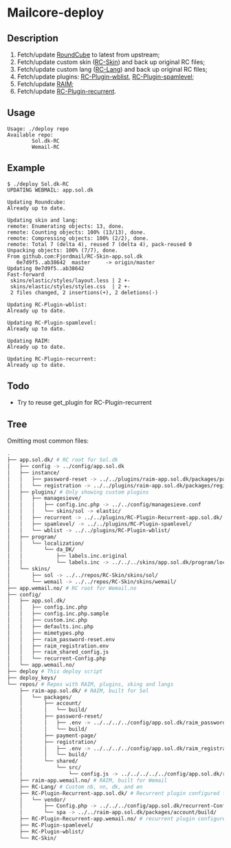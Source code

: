 # Mailcore-deploy

## Description

1. Fetch/update [RoundCube](https://github.com/roundcube/roundcubemail/releases/tag/1.4.11) to latest from upstream;
2. Fetch/update custom skin ([RC-Skin](https://github.com/Fjordmail/RC-Skin)) and back up original RC files;
2. Fetch/update custom lang ([RC-Lang](https://github.com/Fjordmail/RC-Lang)) and back up original RC files;
3. Fetch/update plugins: [RC-Plugin-wblist](https://github.com/Fjordmail/RC-Plugin-wblist), [RC-Plugin-spamlevel](https://github.com/Fjordmail/RC-Plugin-spamlevel);
4. Fetch/update [RAIM](https://github.com/Fjordmail/RAIM);
5. Fetch/update [RC-Plugin-recurrent](https://github.com/Fjordmail/RC-Plugin-recurrent).


## Usage

```console
Usage: ./deploy repo
Available repo:
        Sol.dk-RC
        Wemail-RC
```

## Example

```console
$ ./deploy Sol.dk-RC
UPDATING WEBMAIL: app.sol.dk

Updating Roundcube:
Already up to date.

Updating skin and lang:
remote: Enumerating objects: 13, done.
remote: Counting objects: 100% (13/13), done.
remote: Compressing objects: 100% (2/2), done.
remote: Total 7 (delta 4), reused 7 (delta 4), pack-reused 0
Unpacking objects: 100% (7/7), done.
From github.com:Fjordmail/RC-Skin-app.sol.dk
   0e7d9f5..ab38642  master     -> origin/master
Updating 0e7d9f5..ab38642
Fast-forward
 skins/elastic/styles/layout.less | 2 +-
 skins/elastic/styles/styles.css  | 2 +-
 2 files changed, 2 insertions(+), 2 deletions(-)

Updating RC-Plugin-wblist:
Already up to date.

Updating RC-Plugin-spamlevel:
Already up to date.

Updating RAIM:
Already up to date.

Updating RC-Plugin-recurrent:
Already up to date.
```

## Todo

* Try to reuse get_plugin for RC-Plugin-recurrent

## Tree

Omitting most common files:

```bash
.
├── app.sol.dk/ # RC root for Sol.dk
│   ├── config -> ../config/app.sol.dk
│   ├── instance/
│   │   ├── password-reset -> ../../plugins/raim-app.sol.dk/packages/password-reset/build/
│   │   └── registration -> ../../plugins/raim-app.sol.dk/packages/registration/build/
│   ├── plugins/ # Only showing custom plugins
│   │   ├── managesieve/
│   │   │   ├── config.inc.php -> ../../config/managesieve.conf
│   │   │   └── skins/sol -> elastic/
│   │   ├── recurrent -> ../../plugins/RC-Plugin-Recurrent-app.sol.dk/
│   │   ├── spamlevel/ -> ../../plugins/RC-Plugin-spamlevel/
│   │   └── wblist -> ../../plugins/RC-Plugin-wblist/
│   ├── program/
│   │   └── localization/
│   │       └── da_DK/
│   │           ├── labels.inc.original
│   │           └── labels.inc -> ../../../skins/app.sol.dk/program/localization/da_DK/labels.inc
│   └── skins/
│       ├── sol -> ../../repos/RC-Skin/skins/sol/
│       └── wemail -> ../../repos/RC-Skin/skins/wemail/
├── app.wemail.no/ # RC root for Wemail.no
├── config/
│   ├── app.sol.dk/
│   │   ├── config.inc.php
│   │   ├── config.inc.php.sample
│   │   ├── custom.inc.php
│   │   ├── defaults.inc.php
│   │   ├── mimetypes.php
│   │   ├── raim_password-reset.env
│   │   ├── raim_registration.env
│   │   ├── raim_shared_config.js
│   │   └── recurrent-Config.php
│   └── app.wemail.no/
├── deploy # This deploy script
├── deploy_keys/
└── repos/ # Repos with RAIM, plugins, sking and langs
    ├── raim-app.sol.dk/ # RAIM, built for Sol
    │   └── packages/
    │       ├── account/
    │       │   └── build/
    │       ├── password-reset/
    │       │   ├── .env -> ../../../../config/app.sol.dk/raim_password-reset.env
    │       │   └── build/
    │       ├── payment-page/
    │       ├── registration/
    │       │   ├── .env -> ../../../../config/app.sol.dk/raim_registration.env
    │       │   └── build/
    │       └── shared/
    │           └── src/
    │               └── config.js -> ../../../../../config/app.sol.dk/raim_shared_config.js
    ├── raim-app.wemail.no/ # RAIM, built for Wemail
    ├── RC-Lang/ # Custom nb, nn, dk, and en
    ├── RC-Plugin-Recurrent-app.sol.dk/ # Recurrent plugin configured for Sol
    │   └── vendor/
    │       ├── Config.php -> ../../../config/app.sol.dk/recurrent-Config.php
    │       └── spa -> ../../raim-app.sol.dk/packages/account/build/
    ├── RC-Plugin-Recurrent-app.wemail.no/ # recurrent plugin configured for Wemail
    ├── RC-Plugin-spamlevel/
    ├── RC-Plugin-wblist/
    └── RC-Skin/
```
